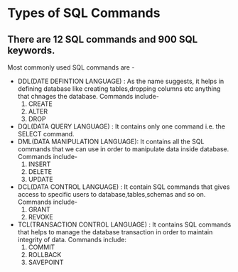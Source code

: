 # Types of SQL Commands 

There are 12 SQL commands and 900 SQL keywords.
--

Most commonly used SQL commands are -
* DDL(DATE DEFINTION LANGUAGE) : As the name suggests, it helps in defining database like creating tables,dropping columns etc anything that chnages the database. Commands include-
  1. CREATE
  2. ALTER
  3. DROP 
* DQL(DATA QUERY LANGUAGE) :  It contains only one command i.e. the SELECT command. 
* DML(DATA MANIPULATION LANGUAGE):  It contains all the SQL commands that we can use in order to manipulate data inside database. Commands include-
   1. INSERT
   2. DELETE
   3. UPDATE 
* DCL(DATA CONTROL LANGUAGE) :  It contain SQL  commands that gives access to specific  users to database,tables,schemas and so on. Commands include-
   1. GRANT
   2. REVOKE 
* TCL(TRANSACTION CONTROL LANGUAGE)   :  It contains SQL commands that helps to manage the database transaction in order to maintain integrity of data. Commands include:
   1. COMMIT
   2. ROLLBACK
   3. SAVEPOINT
